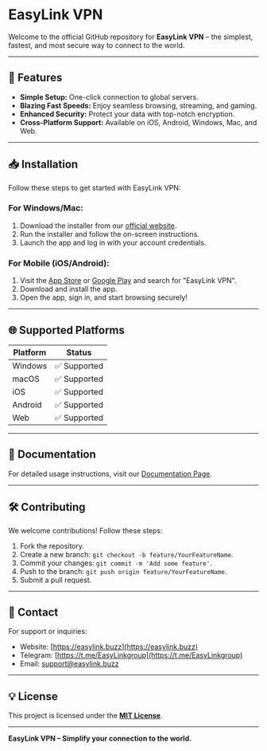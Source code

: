# EasyLink VPN

Welcome to the official GitHub repository for **EasyLink VPN** – the simplest, fastest, and most secure way to connect to the world.

---

## 🚀 Features
- **Simple Setup:** One-click connection to global servers.
- **Blazing Fast Speeds:** Enjoy seamless browsing, streaming, and gaming.
- **Enhanced Security:** Protect your data with top-notch encryption.
- **Cross-Platform Support:** Available on iOS, Android, Windows, Mac, and Web.

---

## 📥 Installation
Follow these steps to get started with EasyLink VPN:

### For Windows/Mac:
1. Download the installer from our [official website](https://easylink.buzz).
2. Run the installer and follow the on-screen instructions.
3. Launch the app and log in with your account credentials.

### For Mobile (iOS/Android):
1. Visit the [App Store](https://www.apple.com/app-store/) or [Google Play](https://play.google.com/store) and search for "EasyLink VPN".
2. Download and install the app.
3. Open the app, sign in, and start browsing securely!

---

## 🌐 Supported Platforms
| Platform   | Status       |
|------------|--------------|
| Windows    | ✅ Supported |
| macOS      | ✅ Supported |
| iOS        | ✅ Supported |
| Android    | ✅ Supported |
| Web        | ✅ Supported |

---

## 📖 Documentation
For detailed usage instructions, visit our [Documentation Page](https://easylink.buzz/).

---

## 🛠️ Contributing
We welcome contributions! Follow these steps:
1. Fork the repository.
2. Create a new branch: `git checkout -b feature/YourFeatureName`.
3. Commit your changes: `git commit -m 'Add some feature'`.
4. Push to the branch: `git push origin feature/YourFeatureName`.
5. Submit a pull request.

---

## 📧 Contact
For support or inquiries:
- Website: [https://easylink.buzz](https://easylink.buzz)
- Telegram: [https://t.me/EasyLinkgroup](https://t.me/EasyLinkgroup)
- Email: support@easylink.buzz

---

## 💡 License
This project is licensed under the **[MIT License](LICENSE)**.

---

**EasyLink VPN – Simplify your connection to the world.**
